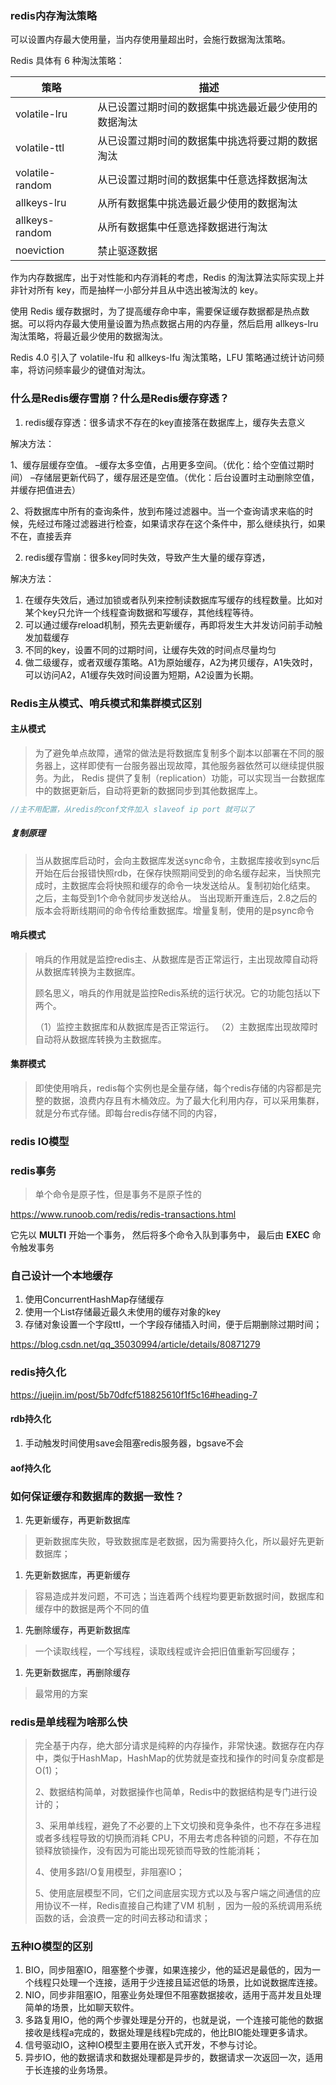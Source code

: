 ### redis内存淘汰策略

可以设置内存最大使用量，当内存使用量超出时，会施行数据淘汰策略。

Redis 具体有 6 种淘汰策略：

| 策略            | 描述                                                 |
| --------------- | ---------------------------------------------------- |
| volatile-lru    | 从已设置过期时间的数据集中挑选最近最少使用的数据淘汰 |
| volatile-ttl    | 从已设置过期时间的数据集中挑选将要过期的数据淘汰     |
| volatile-random | 从已设置过期时间的数据集中任意选择数据淘汰           |
| allkeys-lru     | 从所有数据集中挑选最近最少使用的数据淘汰             |
| allkeys-random  | 从所有数据集中任意选择数据进行淘汰                   |
| noeviction      | 禁止驱逐数据                                         |

作为内存数据库，出于对性能和内存消耗的考虑，Redis 的淘汰算法实际实现上并非针对所有 key，而是抽样一小部分并且从中选出被淘汰的 key。

使用 Redis 缓存数据时，为了提高缓存命中率，需要保证缓存数据都是热点数据。可以将内存最大使用量设置为热点数据占用的内存量，然后启用 allkeys-lru 淘汰策略，将最近最少使用的数据淘汰。

Redis 4.0 引入了 volatile-lfu 和 allkeys-lfu 淘汰策略，LFU 策略通过统计访问频率，将访问频率最少的键值对淘汰。

### 什么是Redis缓存雪崩？什么是Redis缓存穿透？

1. redis缓存穿透：很多请求不存在的key直接落在数据库上，缓存失去意义

解决方法：

1、缓存层缓存空值。 
–缓存太多空值，占用更多空间。（优化：给个空值过期时间） 
–存储层更新代码了，缓存层还是空值。（优化：后台设置时主动删除空值，并缓存把值进去）

2、将数据库中所有的查询条件，放到布隆过滤器中。当一个查询请求来临的时候，先经过布隆过滤器进行检查，如果请求存在这个条件中，那么继续执行，如果不在，直接丢弃

2. redis缓存雪崩：很多key同时失效，导致产生大量的缓存穿透，

解决方法：
1. 在缓存失效后，通过加锁或者队列来控制读数据库写缓存的线程数量。比如对某个key只允许一个线程查询数据和写缓存，其他线程等待。
2. 可以通过缓存reload机制，预先去更新缓存，再即将发生大并发访问前手动触发加载缓存
3. 不同的key，设置不同的过期时间，让缓存失效的时间点尽量均匀
4. 做二级缓存，或者双缓存策略。A1为原始缓存，A2为拷贝缓存，A1失效时，可以访问A2，A1缓存失效时间设置为短期，A2设置为长期。

### Redis主从模式、哨兵模式和集群模式区别

#### 主从模式

> 为了避免单点故障，通常的做法是将数据库复制多个副本以部署在不同的服务器上，这样即使有一台服务器出现故障，其他服务器依然可以继续提供服务。为此， Redis 提供了复制（replication）功能，可以实现当一台数据库中的数据更新后，自动将更新的数据同步到其他数据库上。

```c
//主不用配置，从redis的conf文件加入 slaveof ip port 就可以了
```

##### 复制原理

> 当从数据库启动时，会向主数据库发送sync命令，主数据库接收到sync后开始在后台报错快照rdb，在保存快照期间受到的命名缓存起来，当快照完成时，主数据库会将快照和缓存的命令一块发送给从。复制初始化结束。
> 之后，主每受到1个命令就同步发送给从。
> 当出现断开重连后，2.8之后的版本会将断线期间的命令传给重数据库。增量复制，使用的是psync命令

#### 哨兵模式

> 哨兵的作用就是监控redis主、从数据库是否正常运行，主出现故障自动将从数据库转换为主数据库。
>
> 顾名思义，哨兵的作用就是监控Redis系统的运行状况。它的功能包括以下两个。
>
> （1）监控主数据库和从数据库是否正常运行。
> （2）主数据库出现故障时自动将从数据库转换为主数据库。

#### 集群模式

> 即使使用哨兵，redis每个实例也是全量存储，每个redis存储的内容都是完整的数据，浪费内存且有木桶效应。为了最大化利用内存，可以采用集群，就是分布式存储。即每台redis存储不同的内容，

### redis IO模型

### redis事务

> 单个命令是原子性，但是事务不是原子性的

https://www.runoob.com/redis/redis-transactions.html

它先以 **MULTI** 开始一个事务， 然后将多个命令入队到事务中， 最后由 **EXEC** 命令触发事务

### 自己设计一个本地缓存

1. 使用ConcurrentHashMap存储缓存
2. 使用一个List存储最近最久未使用的缓存对象的key
3. 存储对象设置一个字段ttl，一个字段存储插入时间，便于后期删除过期时间；

https://blog.csdn.net/qq_35030994/article/details/80871279

### redis持久化

https://juejin.im/post/5b70dfcf518825610f1f5c16#heading-7

#### rdb持久化

1. 手动触发时间使用save会阻塞redis服务器，bgsave不会

#### aof持久化

### 如何保证缓存和数据库的数据一致性？

1. 先更新缓存，再更新数据库

> 更新数据库失败，导致数据库是老数据，因为需要持久化，所以最好先更新数据库；

1. 先更新数据库，再更新缓存

> 容易造成并发问题，不可选；当连着两个线程均要更新数据时间，数据库和缓存中的数据是两个不同的值

1. 先删除缓存，再更新数据库

> 一个读取线程，一个写线程，读取线程或许会把旧值重新写回缓存；

1. 先更新数据库，再删除缓存

> 最常用的方案

### redis是单线程为啥那么快

> 完全基于内存，绝大部分请求是纯粹的内存操作，非常快速。数据存在内存中，类似于HashMap，HashMap的优势就是查找和操作的时间复杂度都是O(1)；
>
> 2、数据结构简单，对数据操作也简单，Redis中的数据结构是专门进行设计的；
>
> 3、采用单线程，避免了不必要的上下文切换和竞争条件，也不存在多进程或者多线程导致的切换而消耗 CPU，不用去考虑各种锁的问题，不存在加锁释放锁操作，没有因为可能出现死锁而导致的性能消耗；
>
> 4、使用多路I/O复用模型，非阻塞IO；
>
> 5、使用底层模型不同，它们之间底层实现方式以及与客户端之间通信的应用协议不一样，Redis直接自己构建了VM 机制 ，因为一般的系统调用系统函数的话，会浪费一定的时间去移动和请求；

### 五种IO模型的区别

1. BIO，同步阻塞IO，阻塞整个步骤，如果连接少，他的延迟是最低的，因为一个线程只处理一个连接，适用于少连接且延迟低的场景，比如说数据库连接。
2. NIO，同步非阻塞IO，阻塞业务处理但不阻塞数据接收，适用于高并发且处理简单的场景，比如聊天软件。
3. 多路复用IO，他的两个步骤处理是分开的，也就是说，一个连接可能他的数据接收是线程a完成的，数据处理是线程b完成的，他比BIO能处理更多请求。
4. 信号驱动IO，这种IO模型主要用在嵌入式开发，不参与讨论。
5. 异步IO，他的数据请求和数据处理都是异步的，数据请求一次返回一次，适用于长连接的业务场景。